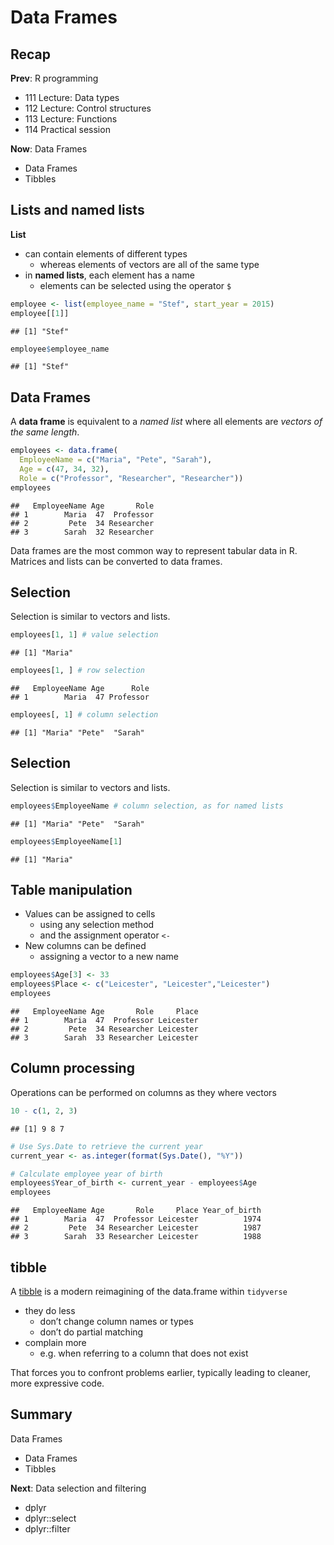 



# Data Frames



## Recap

**Prev**: R programming

- 111 Lecture: Data types
- 112 Lecture: Control structures
- 113 Lecture: Functions
- 114 Practical session

**Now**: Data Frames

- Data Frames
- Tibbles


## Lists and named lists

**List**

- can contain elements of different types
  - whereas elements of vectors are all of the same type
- in **named lists**, each element has a name
  - elements can be selected using the operator `$`


```r
employee <- list(employee_name = "Stef", start_year = 2015)
employee[[1]]
```

```
## [1] "Stef"
```

```r
employee$employee_name
```

```
## [1] "Stef"
```



## Data Frames

A **data frame** is equivalent to a *named list* where all elements are *vectors of the same length*.


```r
employees <- data.frame(
  EmployeeName = c("Maria", "Pete", "Sarah"),
  Age = c(47, 34, 32),
  Role = c("Professor", "Researcher", "Researcher"))
employees
```

```
##   EmployeeName Age       Role
## 1        Maria  47  Professor
## 2         Pete  34 Researcher
## 3        Sarah  32 Researcher
```

Data frames are the most common way to represent tabular data in R. Matrices and lists can be converted to data frames.

<!--
**Note:** As is common in R, the elements of an eventual too short column are recycled to match column lengths.
-->

## Selection

Selection is similar to vectors and lists.


```r
employees[1, 1] # value selection
```

```
## [1] "Maria"
```

```r
employees[1, ] # row selection
```

```
##   EmployeeName Age      Role
## 1        Maria  47 Professor
```

```r
employees[, 1] # column selection
```

```
## [1] "Maria" "Pete"  "Sarah"
```


## Selection

Selection is similar to vectors and lists.


```r
employees$EmployeeName # column selection, as for named lists
```

```
## [1] "Maria" "Pete"  "Sarah"
```

```r
employees$EmployeeName[1]
```

```
## [1] "Maria"
```



## Table manipulation

- Values can be assigned to cells
  - using any selection method 
  - and the assignment operator `<-`
- New columns can be defined 
  - assigning a vector to a new name


```r
employees$Age[3] <- 33 
employees$Place <- c("Leicester", "Leicester","Leicester") 
employees
```

```
##   EmployeeName Age       Role     Place
## 1        Maria  47  Professor Leicester
## 2         Pete  34 Researcher Leicester
## 3        Sarah  33 Researcher Leicester
```



## Column processing

Operations can be performed on columns as they where vectors


```r
10 - c(1, 2, 3)
```

```
## [1] 9 8 7
```


```r
# Use Sys.Date to retrieve the current year
current_year <- as.integer(format(Sys.Date(), "%Y"))

# Calculate employee year of birth
employees$Year_of_birth <- current_year - employees$Age
employees
```

```
##   EmployeeName Age       Role     Place Year_of_birth
## 1        Maria  47  Professor Leicester          1974
## 2         Pete  34 Researcher Leicester          1987
## 3        Sarah  33 Researcher Leicester          1988
```



## tibble

A [tibble](https://tibble.tidyverse.org/) is a modern reimagining of the data.frame within `tidyverse`

- they do less 
    - don’t change column names or types
    - don’t do partial matching
- complain more
    - e.g. when referring to a column that does not exist
    
That forces you to confront problems earlier, typically leading to cleaner, more expressive code.



## Summary

Data Frames

- Data Frames
- Tibbles

**Next**: Data selection and filtering

- dplyr
- dplyr::select
- dplyr::filter


